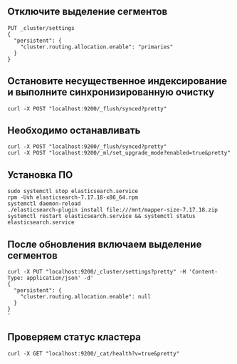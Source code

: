 ## Отключите выделение сегментов
```
PUT _cluster/settings
{
  "persistent": {
    "cluster.routing.allocation.enable": "primaries" 
  }
}
```
## Остановите несущественное индексирование и выполните синхронизированную очистку
```
curl -X POST "localhost:9200/_flush/synced?pretty" 
```
## Необходимо останавливать
```
curl -X POST "localhost:9200/_flush/synced?pretty" 
curl -X POST "localhost:9200/_ml/set_upgrade_mode?enabled=true&pretty" 
```
## Установка ПО 
```
sudo systemctl stop elasticsearch.service
rpm -Uvh elasticsearch-7.17.18-x86_64.rpm
systemctl daemon-reload
./elasticsearch-plugin install file:///mnt/mapper-size-7.17.18.zip
systemctl restart elasticsearch.service && systemctl status  elasticsearch.service
```
## После обновления включаем выделение сегментов
```
curl -X PUT "localhost:9200/_cluster/settings?pretty" -H 'Content-Type: application/json' -d'
{
  "persistent": {
    "cluster.routing.allocation.enable": null
  }
}
'
```
## Проверяем статус кластера
```
curl -X GET "localhost:9200/_cat/health?v=true&pretty" 
```

